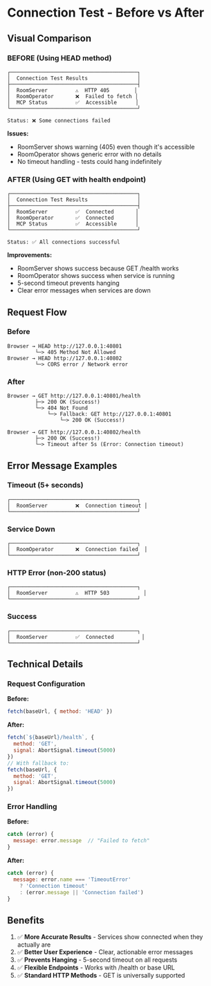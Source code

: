# Connection Test - Before vs After

## Visual Comparison

### BEFORE (Using HEAD method)
```
┌─────────────────────────────────────────┐
│  Connection Test Results                │
├─────────────────────────────────────────┤
│  RoomServer         ⚠️  HTTP 405        │
│  RoomOperator       ❌  Failed to fetch │
│  MCP Status         ✅  Accessible      │
└─────────────────────────────────────────┘

Status: ❌ Some connections failed
```

**Issues:**
- RoomServer shows warning (405) even though it's accessible
- RoomOperator shows generic error with no details
- No timeout handling - tests could hang indefinitely

### AFTER (Using GET with health endpoint)
```
┌─────────────────────────────────────────┐
│  Connection Test Results                │
├─────────────────────────────────────────┤
│  RoomServer         ✅  Connected       │
│  RoomOperator       ✅  Connected       │
│  MCP Status         ✅  Accessible      │
└─────────────────────────────────────────┘

Status: ✅ All connections successful
```

**Improvements:**
- RoomServer shows success because GET /health works
- RoomOperator shows success when service is running
- 5-second timeout prevents hanging
- Clear error messages when services are down

## Request Flow

### Before
```
Browser → HEAD http://127.0.0.1:40801
         └─> 405 Method Not Allowed
Browser → HEAD http://127.0.0.1:40802
         └─> CORS error / Network error
```

### After
```
Browser → GET http://127.0.0.1:40801/health
         ├─> 200 OK (Success!)
         └─> 404 Not Found
             └─> Fallback: GET http://127.0.0.1:40801
                 └─> 200 OK (Success!)

Browser → GET http://127.0.0.1:40802/health
         ├─> 200 OK (Success!)
         └─> Timeout after 5s (Error: Connection timeout)
```

## Error Message Examples

### Timeout (5+ seconds)
```
┌─────────────────────────────────────────┐
│  RoomServer         ❌  Connection timeout │
└─────────────────────────────────────────┘
```

### Service Down
```
┌─────────────────────────────────────────┐
│  RoomOperator       ❌  Connection failed  │
└─────────────────────────────────────────┘
```

### HTTP Error (non-200 status)
```
┌─────────────────────────────────────────┐
│  RoomServer         ⚠️  HTTP 503           │
└─────────────────────────────────────────┘
```

### Success
```
┌─────────────────────────────────────────┐
│  RoomServer         ✅  Connected         │
└─────────────────────────────────────────┘
```

## Technical Details

### Request Configuration

**Before:**
```javascript
fetch(baseUrl, { method: 'HEAD' })
```

**After:**
```javascript
fetch(`${baseUrl}/health`, { 
  method: 'GET',
  signal: AbortSignal.timeout(5000) 
})
// With fallback to:
fetch(baseUrl, { 
  method: 'GET',
  signal: AbortSignal.timeout(5000) 
})
```

### Error Handling

**Before:**
```javascript
catch (error) {
  message: error.message  // "Failed to fetch"
}
```

**After:**
```javascript
catch (error) {
  message: error.name === 'TimeoutError' 
    ? 'Connection timeout' 
    : (error.message || 'Connection failed')
}
```

## Benefits

1. ✅ **More Accurate Results** - Services show connected when they actually are
2. ✅ **Better User Experience** - Clear, actionable error messages
3. ✅ **Prevents Hanging** - 5-second timeout on all requests
4. ✅ **Flexible Endpoints** - Works with /health or base URL
5. ✅ **Standard HTTP Methods** - GET is universally supported
